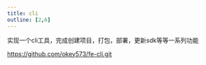 ```yaml
---
title: cli
outline: [2,6]
---
```


实现一个cli工具，完成创建项目，打包，部署，更新sdk等等一系列功能

https://github.com/okey573/fe-cli.git
